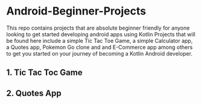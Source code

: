 # Android-Beginner-Projects
This repo contains projects that are absolute beginner friendly for anyone looking to get started developing android apps using Kotlin
Projects that will be found here include a simple Tic Tac Toe Game, a simple Calculator app, a Quotes app, Pokemon Go clone and and E-Commerce app among others to get you started on your journey of becoming a Kotlin Android developer.


## 1. Tic Tac Toc Game


## 2. Quotes App 
